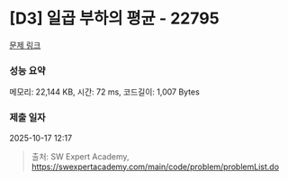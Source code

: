 # [D3] 일곱 부하의 평균 - 22795 

[문제 링크](https://swexpertacademy.com/main/code/problem/problemDetail.do?contestProbId=AZND_Dyq8SUDFAWB) 

### 성능 요약

메모리: 22,144 KB, 시간: 72 ms, 코드길이: 1,007 Bytes

### 제출 일자

2025-10-17 12:17



> 출처: SW Expert Academy, https://swexpertacademy.com/main/code/problem/problemList.do